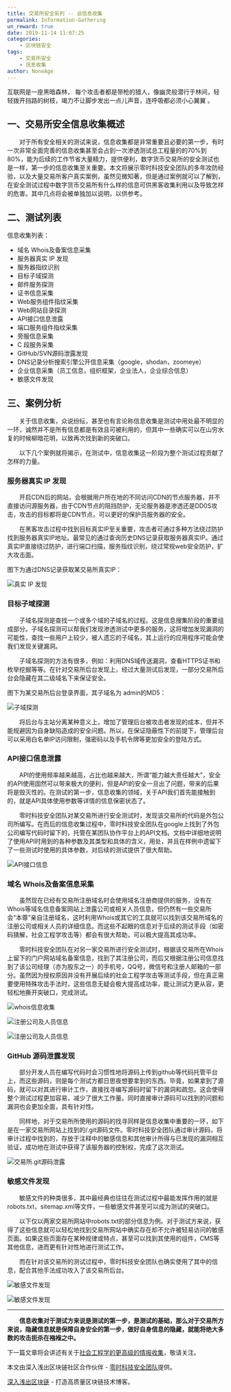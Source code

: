 ```yaml
---
title: 交易所安全系列 -- 谈信息收集
permalink: Information-Gathering
un_reward: true
date: 2019-11-14 11:07:25
categories:
    - 区块链安全
tags:
    - 交易所安全
    - 信息收集
author: NoneAge
---
```


互联网是一座黑暗森林， 每个攻击者都是带枪的猎人，像幽灵般潜行于林间，轻轻拨开挡路的树枝，竭力不让脚步发出一点儿声音，连呼吸都必须小心翼翼 。

<!-----more----->

## 一、交易所安全信息收集概述

　　对于所有安全相关的测试来说，信息收集都是非常重要且必要的第一步，有时一次非常全面完善的信息收集甚至会占到一次渗透测试总工程量的的70%到80%，能为后续的工作节省大量精力，提供便利，数字货币交易所的安全测试也是一样，第一步的信息收集至关重要。本文将展示零时科技安全团队的多年攻防经验，以及大量交易所客户真实案例，虽然见微知著，但是通过案例就可以了解到，在安全测试过程中数字货币交易所有什么样的信息可供黑客收集利用以及导致怎样的危害。其中几点将会被单独加以说明，以供参考。


## 二、测试列表

信息收集列表：

- 域名 Whois及备案信息采集
- 服务器真实 IP 发现
- 服务器指纹识别
- 目标子域探测
- 邮件服务探测
- 证书信息采集
- Web服务组件指纹采集
- Web网站目录探测
- API接口信息泄露
- 端口服务组件指纹采集
- 旁服信息采集
- C 段服务采集
- GitHub/SVN源码泄露发现
- DNS记录分析搜索引擎公开信息采集（google，shodan，zoomeye）
- 企业信息采集（员工信息，组织框架，企业法人，企业综合信息）
- 敏感文件发现

## 三、案例分析

　　关于信息收集，众说纷纭，甚至也有言论称信息收集是测试中用处最不明显的一环，诚然并不是所有信息都是有效且可被利用的，但其中一些确实可以在山穷水复的时候柳暗花明，以致再次找到新的突破口。

　　以下几个案例就将揭示，在测试中，信息收集这一阶段为整个测试过程贡献了怎样的力量。

### 服务器真实 IP 发现

　　开启CDN后的网站，会根据用户所在地的不同访问CDN的节点服务器，并不直接访问源服务器，由于CDN节点的阻挡防护，无论服务器是渗透还是DD0S攻击，攻击的目标都将是CDN节点，可以更好的保护员服务器的安全。  

　　在黑客攻击过程中找到目标真实IP至关重要，攻击者可通过多种方法绕过防护找到服务器真实IP地址。最常见的通过查询历史DNS记录获取服务器真实IP。通过真实IP直接绕过防护，进行端口扫描，服务指纹识别，绕过常规web安全防护，扩大攻击面。

  图下为通过DNS记录获取某交易所真实IP：

![真实 IP 发现](https://img.learnblockchain.cn/2019/11/15737250233595.jpg)




### 目标子域探测


　　子域名探测是查找一个或多个域的子域名的过程。这是信息搜集阶段的重要组成部分。子域名探测可以帮我们发现渗透测试中更多的服务，这将增加发现漏洞的可能性，查找一些用户上较少，被人遗忘的子域名，其上运行的应用程序可能会使我们发现关键漏洞。


　　子域名探测的方法有很多，例如：利用DNS域传送漏洞，查看HTTPS证书和枚举挖掘等等。在针对交易所后台发现上，经过大量测试后发现，一部分交易所后台会隐藏在其二级域名下来保证安全。

图下为某交易所后台登录界面，其子域名为 admin的MD5：

![子域探测](https://img.learnblockchain.cn/2019/11/15737250653738.jpg)


　　将后台与主站分离某种意义上，增加了管理后台被攻击者发现的成本，但并不能规避因为自身缺陷造成的安全问题。所以，在保证隐蔽性下的前提下，管理后台可以采用白名单IP访问限制，强密码以及手机令牌等更加安全的登陆方式。


### API接口信息泄露

　　API的使用频率越来越高，占比也越来越大，所谓“能力越大责任越大”，安全的API使用固然可以带来极大的便利，但是API的安全一旦出了问题，带来的后果将是毁灭性的。在测试的第一步，信息收集的领域，关于API我们首先能接触到的，就是API具体使用参数等详情的信息保密状态了。

　　零时科技安全团队对某交易所进行安全测试时，发现该交易所的代码是外包公司所编写。在而后的信息收集过程中，零时科技安全团队在google上找到了外包公司编写代码时留下的，托管在某团队协作平台上的API文档。文档中详细地说明了使用API时用到的各种参数及其类型和具体的含义，用处，并且在样例中遗留下了一些测试时使用的具体参数，对后续的测试提供了很大帮助。

![API接口信息](https://img.learnblockchain.cn/2019/11/15737251386505.jpg)


### 域名 Whois及备案信息采集

　　虽然现在已经有交易所注册域名时会使用域名注册商提供的服务，没有在Whois等域名信息备案网站上泄露公司或相关人员信息，但仍然有一些交易所会“本尊”亲自注册域名，这时利用Whois或其它的工具就可以找到该交易所域名的注册公司或相关人员的详细信息。而这些不起眼的信息对于后续的测试手段（如密码猜解，社会工程学攻击等）都会有很大帮助，可以极大提高其成功率。

　　零时科技安全团队在对另一家交易所进行安全测试时，根据该交易所在Whois上留下的门户网站域名备案信息，找到了其注册公司，而后又根据注册公司信息找到了该公司经理（亦为股东之一）的手机号，QQ号，微信号和注册人邮箱的一部分。虽然因为授权原因并没有开展后续的社会工程学攻击等测试手段，但在真正需要使用特殊攻击手法时，这些信息无疑会极大提高成功率，能让测试方更从容，更轻松地撕开突破口，完成测试。

![whois信息收集](https://img.learnblockchain.cn/2019/11/15737251841114.jpg)

![注册公司及人员信息](https://img.learnblockchain.cn/2019/11/15737252035292.jpg)

![注册公司及人员信息](https://img.learnblockchain.cn/2019/11/15737252172768.jpg)




### GitHub 源码泄露发现

　　部分开发人员在编写代码时会习惯性地将源码上传到github等代码托管平台上，而这些源码，则是每个测试方都日思夜想要拿到的东西。毕竟，如果拿到了源码，就可以对其进行审计工作，直接找寻编写源码时留下的漏洞和疏忽。这会使得整个测试过程更加容易，减少了很大工作量。同时直接审计源码可以找到的问题和漏洞也会更加全面，具有针对性。

　　同样地，对于交易所所使用的源码的找寻同样是信息收集中重要的一环，如下是在一家交易所网站上找到的/.git源码文件。零时科技安全团队通过审计源码，将审计过程中找到的，存放于注释中的敏感信息和其他审计所得与已发现的漏洞相互验证，成功地在测试中获得了该服务器的控制权，完成了这次测试。

![交易所.git源码泄露](https://img.learnblockchain.cn/2019/11/15737252874066.jpg)


### 敏感文件发现

　　敏感文件的种类很多，其中最经典也往往在测试过程中最能发挥作用的就是robots.txt，sitemap.xml等文件，一些敏感文件甚至可以成为测试的突破口。

　　以下仅以两家交易所网站中robots.txt的部分信息为例。对于测试方来说，获得了这些信息就可以轻松地找到交易所网站中确实存在却不允许被轻易访问的敏感页面。如果这些页面存在某种规律或特点，甚至可以找到其使用的组件，CMS等其他信息，进而更有针对性地进行测试工作。

　　而在针对该交易所的测试过程中，零时科技安全团队也确实使用了其中的信息，配合其他手法成功攻入了该交易所后台。

![敏感文件发现](https://img.learnblockchain.cn/2019/11/15737253073433.jpg)


![敏感文件发现](https://img.learnblockchain.cn/2019/11/15737253276784.jpg)



----


　　**信息收集对于测试方来说是测试的第一步，是测试的基础，那么对于交易所方来说，隐藏信息就是保障自身安全的第一步，做好自身信息的隐藏，就能将绝大多数的攻击扼杀在襁褓之中。**    

下一篇文章将会讲述有关于[社会工程学的更高级的情报收集](https://learnblockchain.cn/2019/11/14/Social-Engineering/)，敬请关注。


本文由深入浅出区块链社区合作伙伴 - [零时科技安全团队](https://noneage.com/)提供。


[深入浅出区块链](https://learnblockchain.cn/) - 打造高质量区块链技术博客。
